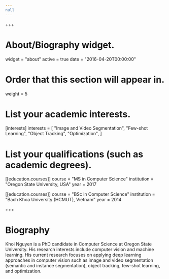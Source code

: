 ```yaml
---
null
---
```

+++
# About/Biography widget.
widget = "about"
active = true
date = "2016-04-20T00:00:00"

# Order that this section will appear in.
weight = 5

# List your academic interests.
[interests]
  interests = [
    "Image and Video Segmentation",
    "Few-shot Learning",
    "Object Tracking",
    "Optimization",
  ]

# List your qualifications (such as academic degrees).

[[education.courses]]
  course = "MS in Computer Science"
  institution = "Oregon State University, USA"
  year = 2017

[[education.courses]]
  course = "BSc in Computer Science"
  institution = "Bach Khoa University (HCMUT), Vietnam"
  year = 2014

+++

# Biography

Khoi Nguyen is a PhD candidate in Computer Science at Oregon State University. His research interests include computer vision and machine learning. His current research focuses on applying deep learning approaches in computer vision such as image and video segmentation (semantic and instance segmentation), object tracking, few-shot learning, and optimization.